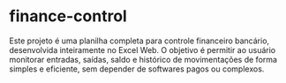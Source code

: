 # finance-control
Este projeto é uma planilha completa para controle financeiro bancário, desenvolvida inteiramente no Excel Web. O objetivo é permitir ao usuário monitorar entradas, saídas, saldo e histórico de movimentações de forma simples e eficiente, sem depender de softwares pagos ou complexos.
